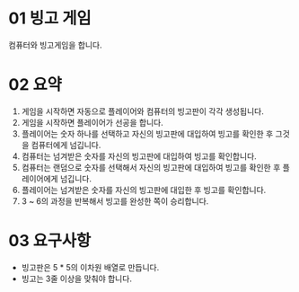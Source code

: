 # 01 빙고 게임
컴퓨터와 빙고게임을 합니다.

# 02 요약
1. 게임을 시작하면 자동으로 플레이어와 컴퓨터의 빙고판이 각각 생성됩니다.
2. 게임을 시작하면 플레이어가 선공을 합니다.
3. 플레이어는 숫자 하나를 선택하고 자신의 빙고판에 대입하여 빙고를 확인한 후 그것을 컴퓨터에게 넘깁니다.
4. 컴퓨터는 넘겨받은 숫자를 자신의 빙고판에 대입하여 빙고를 확인합니다.
5. 컴퓨터는 랜덤으로 숫자를 선택해서 자신의 빙고판에 대입하여 빙고를 확인한 후 플레이어에게 넘깁니다.
6. 플레이어는 넘겨받은 숫자를 자신의 빙고판에 대입한 후 빙고를 확인합니다.
7. 3 ~ 6의 과정을 반복해서 빙고를 완성한 쪽이 승리합니다.

# 03 요구사항
- 빙고판은 5 * 5의 이차원 배열로 만듭니다.
- 빙고는 3줄 이상을 맞춰야 합니다.
